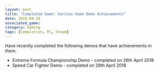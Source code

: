 ```yaml
---
layout: post
title: "Completed Game: Various Game Demo Achievements"
date: 2018-04-28
associated_game: 
category: Gaming
tags: [Completion, PC, Steam]
---
```


<p>Have recently completed the following demos that have achievements in them.</p>
<ul><li>Extreme Formula Championship Demo - completed on 26th April 2018</li><li>Speed Car Fighter Demo	- completed on 28th April 2018</li></ul>

